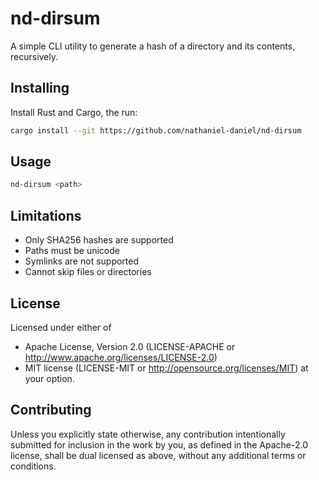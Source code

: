 # nd-dirsum
A simple CLI utility to generate a hash of a directory and its contents, recursively.

## Installing
Install Rust and Cargo, the run:
```bash
cargo install --git https://github.com/nathaniel-daniel/nd-dirsum
```

## Usage
```bash
nd-dirsum <path>
```

## Limitations
 * Only SHA256 hashes are supported
 * Paths must be unicode
 * Symlinks are not supported
 * Cannot skip files or directories
 
## License
Licensed under either of
 * Apache License, Version 2.0 (LICENSE-APACHE or http://www.apache.org/licenses/LICENSE-2.0)
 * MIT license (LICENSE-MIT or http://opensource.org/licenses/MIT)
at your option.
 
## Contributing
Unless you explicitly state otherwise, 
any contribution intentionally submitted for inclusion in the work by you, 
as defined in the Apache-2.0 license, 
shall be dual licensed as above, 
without any additional terms or conditions.